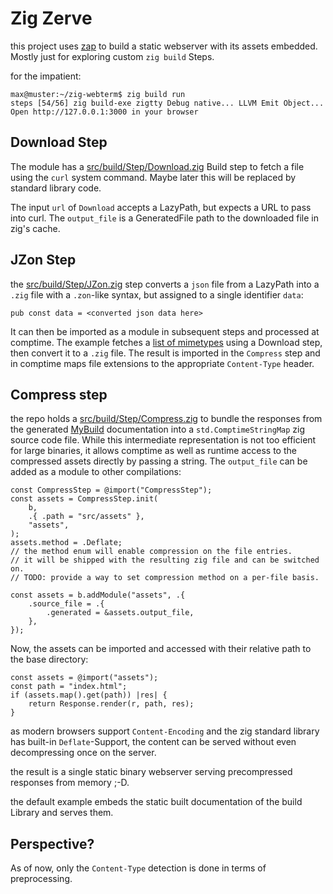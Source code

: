 # Zig Zerve

this project uses [zap]([https://](https://github.com/zigzap/zap)) to build a static webserver with its assets embedded.
Mostly just for exploring custom `zig build` Steps.

for the impatient:

```
max@muster:~/zig-webterm$ zig build run
steps [54/56] zig build-exe zigtty Debug native... LLVM Emit Object... 
Open http://127.0.0.1:3000 in your browser
```

## Download Step

The module has a [src/build/Step/Download.zig](src/build/Step/Download.zig)
Build step to fetch a file using the `curl` system command.
Maybe later this will be replaced by standard library code.

The input `url` of `Download` accepts a LazyPath, but expects a URL to pass into curl.
The `output_file` is a GeneratedFile path to the downloaded file in zig's cache.

## JZon Step

the [src/build/Step/JZon.zig](src/build/Step/JZon.zig) step converts a `json` file from a LazyPath into a `.zig` file
with a `.zon`-like syntax, but assigned to a single identifier `data`:

```
pub const data = <converted json data here>
```

It can then be imported as a module in subsequent steps and processed at comptime.
The example fetches a
[list of mimetypes](https://github.com/patrickmccallum/mimetype-io/blob/master/src/mimeData.json)
using a Download step, then convert it to a `.zig` file.
The result is imported in the `Compress` step and in comptime
maps file extensions to the appropriate `Content-Type` header.

## Compress step

the repo holds a [src/build/Step/Compress.zig](src/build/Step/Compress.zig) to
bundle the responses from the generated [MyBuild](src/build/MyBuild.zig)
documentation into a `std.ComptimeStringMap` zig source code file.
While this intermediate representation is not too efficient for large binaries,
it allows comptime as well as runtime access to the compressed assets
directly by passing a string.
The `output_file` can be added as a module to other compilations:

```zig
const CompressStep = @import("CompressStep");
const assets = CompressStep.init(
    b,
    .{ .path = "src/assets" },
    "assets",
);
assets.method = .Deflate;
// the method enum will enable compression on the file entries.
// it will be shipped with the resulting zig file and can be switched on.
// TODO: provide a way to set compression method on a per-file basis.

const assets = b.addModule("assets", .{
    .source_file = .{
        .generated = &assets.output_file,
    },
});
```

Now, the assets can be imported and accessed with their relative path to
the base directory:

```
const assets = @import("assets");
const path = "index.html";
if (assets.map().get(path)) |res| {
    return Response.render(r, path, res);
}
```

as modern browsers support `Content-Encoding` and the zig standard library has
built-in `Deflate`-Support, the content can be served without even decompressing
once on the server.

the result is a single static binary webserver serving
precompressed responses from memory ;-D.

the default example embeds the static built documentation of the 
build Library and serves them.

## Perspective?

As of now, only the `Content-Type` detection is done in terms of preprocessing.
